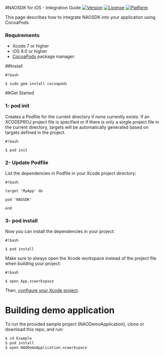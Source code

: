 #NAOSDK for iOS - Integration Guide
[![Version](https://img.shields.io/cocoapods/v/NAOSDK.svg?style=flat)](http://cocoapods.org/pods/NAOSDK)
[![License](https://img.shields.io/cocoapods/l/NAOSDK.svg?style=flat)](http://cocoapods.org/pods/NAOSDK)
[![Platform](https://img.shields.io/cocoapods/p/NAOSDK.svg?style=flat)](http://cocoapods.org/pods/NAOSDK)

This page describes how to integrate NAOSDK into your application using CocoaPods

### Requirements
* Xcode 7 or higher
* iOS 8.0 or higher
* [CocoaPods](http://cocoapods.org/) package manager:

##Install

```
#!bash

$ sudo gem install cocoapods

```

##Get Started

### 1- pod init

Creates a Podfile for the current directory if none currently exists. If an XCODEPROJ project file is specified or if there is only a single project file in the current directory, targets will be automatically generated based on targets defined in the project.

```
#!bash

$ pod init

```


### 2- Update Podfile

List the dependencies in Podfile in your Xcode project directory:

```
#!bash

target 'MyApp' do

pod 'NAOSDK'

end

```

### 3- pod install

Now you can install the dependencies in your project:

```
#!bash

$ pod install

```

Make sure to always open the Xcode workspace instead of the project file when building your project:

```
#!bash

$ open App.xcworkspace

```

Then, [configure your Xcode project](http://docs.nao-cloud.com/dev/Getting_started/NAO_SDK_iOS/#configure-your-xcode-project/).


# Building demo application
To run the provided sample project (NAODemoApplication), clone or download this repo, and run:
```bash
$ cd Example
$ pod install
$ open NAODemoApplication.xcworkspace

```